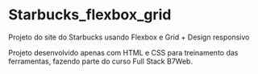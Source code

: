 # Starbucks_flexbox_grid
Projeto do site do Starbucks usando Flexbox e Grid + Design responsivo 

Projeto desenvolvido apenas com HTML e CSS para treinamento das ferramentas, fazendo parte do curso Full Stack B7Web.
